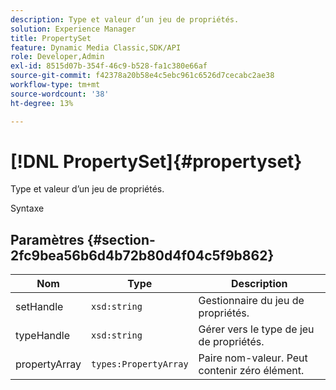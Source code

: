 ```yaml
---
description: Type et valeur d’un jeu de propriétés.
solution: Experience Manager
title: PropertySet
feature: Dynamic Media Classic,SDK/API
role: Developer,Admin
exl-id: 8515d07b-354f-46c9-b528-fa1c380e66af
source-git-commit: f42378a20b58e4c5ebc961c6526d7cecabc2ae38
workflow-type: tm+mt
source-wordcount: '38'
ht-degree: 13%

---
```


# [!DNL PropertySet]{#propertyset}

Type et valeur d’un jeu de propriétés.

Syntaxe

## Paramètres {#section-2fc9bea56b6d4b72b80d4f04c5f9b862}

| Nom | Type | Description |
|---|---|---|
| setHandle | `xsd:string` | Gestionnaire du jeu de propriétés. |
| typeHandle | `xsd:string` | Gérer vers le type de jeu de propriétés. |
| propertyArray | `types:PropertyArray` | Paire nom-valeur. Peut contenir zéro élément. |
